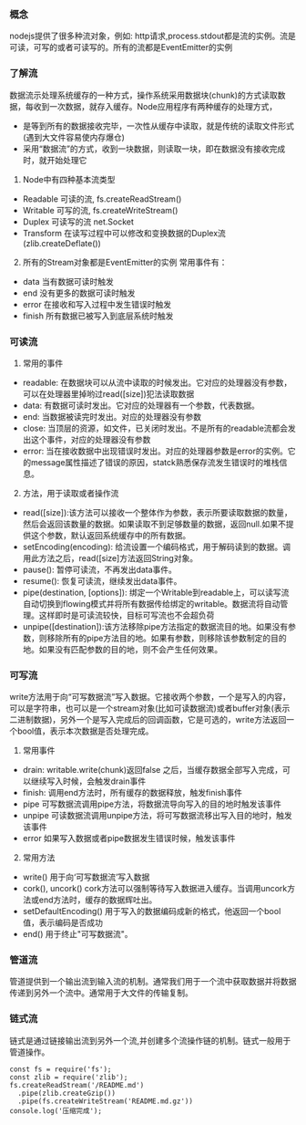 ###  概念
nodejs提供了很多种流对象，例如: http请求,process.stdout都是流的实例。流是可读，可写的或者可读写的。所有的流都是EventEmitter的实例

###  了解流
数据流示处理系统缓存的一种方式，操作系统采用数据块(chunk)的方式读取数据，每收到一次数据，就存入缓存。Node应用程序有两种缓存的处理方式，
- 是等到所有的数据接收完毕，一次性从缓存中读取，就是传统的读取文件形式(遇到大文件容易使内存爆仓)
- 采用“数据流”的方式，收到一块数据，则读取一块，即在数据没有接收完成时，就开始处理它

1. Node中有四种基本流类型
* Readable 可读的流, fs.createReadStream()
* Writable 可写的流, fs.createWriteStream()
* Duplex 可读写的流 net.Socket
*  Transform  在读写过程中可以修改和变换数据的Duplex流 (zlib.createDeflate())

2. 所有的Stream对象都是EventEmitter的实例
常用事件有：
* data 当有数据可读时触发
* end 没有更多的数据可读时触发
* error 在接收和写入过程中发生错误时触发
* finish 所有数据已被写入到底层系统时触发

### 可读流
1. 常用的事件
  *  readable: 在数据块可以从流中读取的时候发出。它对应的处理器没有参数，可以在处理器里掉哟过read([size])犯法读取数据
  * data: 有数据可读时发出。它对应的处理器有一个参数，代表数据。
  * end:  当数据被读完时发出。对应的处理器没有参数
  * close: 当顶层的资源，如文件，已关闭时发出。不是所有的readable流都会发出这个事件，对应的处理器没有参数
  * error:  当在接收数据中出现错误时发出。对应的处理器参数是error的实例。它的message属性描述了错误的原因，statck熟悉保存流发生错误时的堆栈信息。
2. 方法，用于读取或者操作流
 * read([size]):该方法可以接收一个整体作为参数，表示所要读取数据的数量，然后会返回该数量的数据。如果读取不到足够数量的数据，返回null.如果不提供这个参数，默认返回系统缓存中的所有数据。
 * setEncoding(encoding): 给流设置一个编码格式，用于解码读到的数据。调用此方法之后，read([size]方法返回String对象。
 * pause(): 暂停可读流，不再发出data事件。
 * resume(): 恢复可读流，继续发出data事件。
 * pipe(destination, [options]): 绑定一个Writable到readable上，可以读写流自动切换到flowing模式并将所有数据传给绑定的writable。数据流将自动管理。这样即时是可读流较快，目标可写流也不会超负荷
 * unpipe([destination]):该方法移除pipe方法指定的数据流目的地。如果没有参数，则移除所有的pipe方法目的地。如果有参数，则移除该参数制定的目的地。如果没有匹配参数的目的地，则不会产生任何效果。

### 可写流
write方法用于向“可写数据流”写入数据。它接收两个参数，一个是写入的内容，可以是字符串，也可以是一个stream对象(比如可读数据流)或者buffer对象(表示二进制数据)，另外一个是写入完成后的回调函数，它是可选的，write方法返回一个bool值，表示本次数据是否处理完成。
1. 常用事件
* drain: writable.write(chunk)返回false 之后，当缓存数据全部写入完成，可以继续写入时候，会触发drain事件
* finish: 调用end方法时，所有缓存的数据释放，触发finish事件
* pipe 可写数据流调用pipe方法，将数据流导向写入的目的地时触发该事件
* unpipe 可读数据流调用unpipe方法，将可写数据流移出写入目的地时，触发该事件
* error 如果写入数据或者pipe数据发生错误时候，触发该事件
2. 常用方法
* write() 用于向‘可写数据流’写入数据
* cork(), uncork()  cork方法可以强制等待写入数据进入缓存。当调用uncork方法或end方法时，缓存的数据辉吐出。
* setDefaultEncoding() 用于写入的数据编码成新的格式，他返回一个bool值，表示编码是否成功
* end() 用于终止"可写数据流"。

### 管道流
管道提供到一个输出流到输入流的机制。通常我们用于一个流中获取数据并将数据传递到另外一个流中。通常用于大文件的传输复制。
### 链式流
链式是通过链接输出流到另外一个流,并创建多个流操作链的机制。链式一般用于管道操作。
```
const fs = require('fs');
const zlib = require('zlib');
fs.createReadStream('/README.md')
  .pipe(zlib.createGzip())
  .pipe(fs.createWriteStream('README.md.gz'))
console.log('压缩完成');
```
